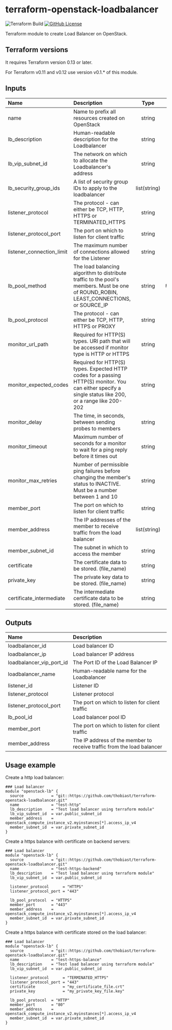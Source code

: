 # terraform-openstack-loadbalancer

![Terraform Build](https://github.com/thobiast/terraform-openstack-loadbalancer/workflows/Terraform/badge.svg)
[![GitHub License](https://img.shields.io/github/license/thobiast/terraform-openstack-loadbalancer)](https://github.com/thobiast/terraform-openstack-loadbalancer/blob/master/LICENSE)

Terraform module to create Load Balancer on OpenStack.

## Terraform versions

It requires Terraform version 0.13 or later.

For Terraform v0.11 and v0.12 use version v0.1.\* of this module.

## Inputs

| Name | Description | Type | Default | Required |
|:-----|:------------|:----:|:-------:|:--------:|
|name  | Name to prefix all resources created on OpenStack | string | - | **yes** |
|lb_description  | Human-readable description for the Loadbalancer | string | `-` | no |
|lb_vip_subnet_id  | The network on which to allocate the Loadbalancer's address | string | - | **yes** |
|lb_security_group_ids  | A list of security group IDs to apply to the loadbalancer | list(string) | `[]` | no |
|listener_protocol  | The protocol - can either be TCP, HTTP, HTTPS or TERMINATED_HTTPS | string | `HTTP` | no |
|listener_protocol_port  | The port on which to listen for client traffic | string | `80` | no |
|listener_connection_limit  | The maximum number of connections allowed for the Listener | string | `-1` | no |
|lb_pool_method  | The load balancing algorithm to distribute traffic to the pool's members. Must be one of ROUND_ROBIN, LEAST_CONNECTIONS, or SOURCE_IP | string | `ROUND_ROBIN` | no |
|lb_pool_protocol  | The protocol - can either be TCP, HTTP, HTTPS or PROXY | string | `HTTP` | no |
|monitor_url_path  | Required for HTTP(S) types. URI path that will be accessed if monitor type is HTTP or HTTPS | string | `/` | no |
|monitor_expected_codes  | Required for HTTP(S) types. Expected HTTP codes for a passing HTTP(S) monitor. You can either specify a single status like 200, or a range like 200-202 | string | `200` | no |
|monitor_delay  | The time, in seconds, between sending probes to members | string | `20` | no |
|monitor_timeout  | Maximum number of seconds for a monitor to wait for a ping reply before it times out | string | `10` | no |
|monitor_max_retries  | Number of permissible ping failures before changing the member's status to INACTIVE. Must be a number between 1 and 10 | string | `5` | no |
|member_port  | The port on which to listen for client traffic | string | `80` | no |
|member_address  | The IP addresses of the member to receive traffic from the load balancer | list(string) | - | **yes** |
|member_subnet_id  | The subnet in which to access the member | string | `-` | no |
|certificate  | The certificate data to be stored. (file_name) | string | `-` | no |
|private_key  | The private key data to be stored. (file_name) | string | `-` | no |
|certificate_intermediate  | The intermediate certificate data to be stored. (file_name) | string | `-` | no |


## Outputs

| Name | Description |
|:-----|:------------|
| loadbalancer_id | Load balancer ID |
| loadbalancer_ip | Load balancer IP address |
| loadbalancer_vip_port_id | The Port ID of the Load Balancer IP |
| loadbalancer_name | Human-readable name for the Loadbalancer |
| listener_id | Listener ID |
| listener_protocol | Listener protocol |
| listener_protocol_port | The port on which to listen for client traffic |
| lb_pool_id | Load balancer pool ID |
| member_port | The port on which to listen for client traffic |
| member_address | The IP address of the member to receive traffic from the load balancer |


## Usage example

Create a http load balancer:

```hcl
### Load balancer
module "openstack-lb" {
  source            = "git::https://github.com/thobiast/terraform-openstack-loadbalancer.git"
  name              = "test-http"
  lb_description    = "Test load balancer using terraform module"
  lb_vip_subnet_id  = var.public_subnet_id
  member_address    = openstack_compute_instance_v2.myinstances[*].access_ip_v4
  member_subnet_id  = var.private_subnet_id
}
```

Create a https balance with certificate on backend servers:

```hcl
### Load balancer
module "openstack-lb" {
  source            = "git::https://github.com/thobiast/terraform-openstack-loadbalancer.git"
  name              = "test-https-backend"
  lb_description    = "Test load balancer using terraform module"
  lb_vip_subnet_id  = var.public_subnet_id

  listener_protocol      = "HTTPS"
  listener_protocol_port = "443"

  lb_pool_protocol  = "HTTPS"
  member_port       = "443"
  member_address    = openstack_compute_instance_v2.myinstances[*].access_ip_v4
  member_subnet_id  = var.private_subnet_id
}
```

Create a https balance with certificate stored on the load balancer:

```hcl
### Load balancer
module "openstack-lb" {
  source            = "git::https://github.com/thobiast/terraform-openstack-loadbalancer.git"
  name              = "test-https-balance"
  lb_description    = "Test load balancer using terraform module"
  lb_vip_subnet_id  = var.public_subnet_id

  listener_protocol      = "TERMINATED_HTTPS"
  listener_protocol_port = "443"
  certificate            = "my_certificate_file.crt"
  private_key            = "my_private_key_file.key"

  lb_pool_protocol  = "HTTP"
  member_port       = "80"
  member_address    = openstack_compute_instance_v2.myinstances[*].access_ip_v4
  member_subnet_id  = var.private_subnet_id
}
```
